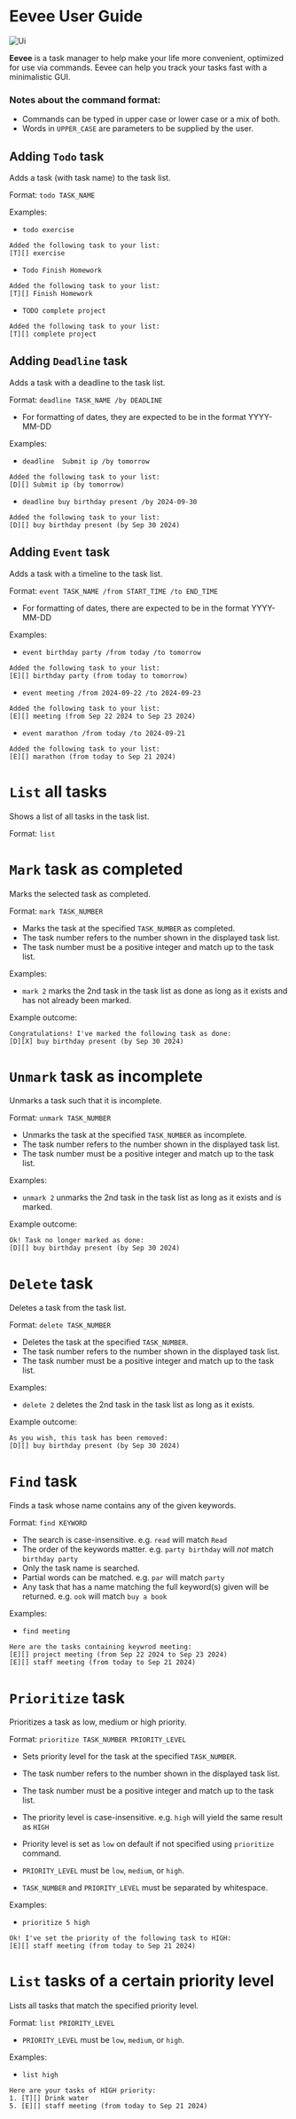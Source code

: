# Eevee User Guide

![Ui](/Ui.png)

**Eevee** is a task manager to help make your life more convenient, optimized for use via commands. Eevee can help you track your tasks fast with a minimalistic GUI. 

### Notes about the command format:

- Commands can be typed in upper case or lower case or a mix of both.
- Words in `UPPER_CASE` are parameters to be supplied by the user. 



## Adding `Todo` task

Adds a task (with task name) to the task list.

Format: `todo TASK_NAME`

Examples:

- `todo exercise`

````
Added the following task to your list:
[T][] exercise
````

- `Todo Finish Homework`

````
Added the following task to your list:
[T][] Finish Homework
````

- `TODO complete project`

````
Added the following task to your list:
[T][] complete project
````



## Adding `Deadline` task

Adds a task with a deadline to the task list.

Format: `deadline TASK_NAME /by DEADLINE`

- For formatting of dates, they are expected to be in the format YYYY-MM-DD

Examples:

- `deadline  Submit ip /by tomorrow`

````
Added the following task to your list:
[D][] Submit ip (by tomorrow)
````

- `deadline buy birthday present /by 2024-09-30`

````
Added the following task to your list:
[D][] buy birthday present (by Sep 30 2024)
````




## Adding `Event` task

Adds a task with a timeline to the task list. 

Format: `event TASK_NAME /from START_TIME /to END_TIME`

- For formatting of dates, there are expected to be in the format YYYY-MM-DD

Examples:

- `event birthday party /from today /to tomorrow`

````
Added the following task to your list:
[E][] birthday party (from today to tomorrow)
````

- `event meeting /from 2024-09-22 /to 2024-09-23`

````
Added the following task to your list:
[E][] meeting (from Sep 22 2024 to Sep 23 2024)
````

- `event marathon /from today /to 2024-09-21`

```` 
Added the following task to your list:
[E][] marathon (from today to Sep 21 2024)
````



# `List` all tasks

Shows a list of all tasks in the task list.

Format: `list`



# `Mark` task as completed

Marks the selected task as completed.

Format: `mark TASK_NUMBER`

- Marks the task at the specified `TASK_NUMBER` as completed. 
- The task number refers to the number shown in the displayed task list. 
- The task number must be a positive integer and match up to the task list. 

Examples:

- `mark 2` marks the 2nd task in the task list as done as long as it exists and has not already been marked. 

Example outcome:

````
Congratulations! I've marked the following task as done:
[D][X] buy birthday present (by Sep 30 2024)
````



# `Unmark` task as incomplete

Unmarks a task such that it is incomplete. 

Format: `unmark TASK_NUMBER`

- Unmarks the task at the specified `TASK_NUMBER` as incomplete. 
- The task number refers to the number shown in the displayed task list. 
- The task number must be a positive integer and match up to the task list. 

Examples:

- `unmark 2` unmarks the 2nd task in the task list as long as it exists and is marked. 

Example outcome:

````
Ok! Task no longer marked as done:
[D][] buy birthday present (by Sep 30 2024)
````



# `Delete` task

Deletes a task from the task list. 

Format: `delete TASK_NUMBER`

- Deletes the task at the specified `TASK_NUMBER`. 
- The task number refers to the number shown in the displayed task list. 
- The task number must be a positive integer and match up to the task list. 

Examples:

- `delete 2` deletes the 2nd task in the task list as long as it exists.

Example outcome:

````
As you wish, this task has been removed:
[D][] buy birthday present (by Sep 30 2024)
````



# `Find` task

Finds a task whose name contains any of the given keywords. 

Format: `find KEYWORD`

- The search is case-insensitive. e.g. `read` will match `Read`
- The order of the keywords matter. e.g. `party birthday` will *not* match `birthday party`
- Only the task name is searched. 
- Partial words can be matched. e.g. `par` will match `party`
- Any task that has a name matching the full keyword(s) given will be returned. e.g. `ook` will match `buy a book`

Examples:

- `find meeting`

````
Here are the tasks containing keywrod meeting:
[E][] project meeting (from Sep 22 2024 to Sep 23 2024)
[E][] staff meeting (from today to Sep 21 2024)
````



# `Prioritize` task

Prioritizes a task as low, medium or high priority. 

Format: `prioritize TASK_NUMBER PRIORITY_LEVEL`

- Sets priority level for the task at the specified `TASK_NUMBER`. 
- The task number refers to the number shown in the displayed task list. 
- The task number must be a positive integer and match up to the task list.
- The priority level is case-insensitive. e.g. `high` will yield the same result as `HIGH`

- Priority level is set as `low` on default if not specified using `prioritize` command.
- `PRIORITY_LEVEL` must be `low`, `medium`, or `high`.
- `TASK_NUMBER` and `PRIORITY_LEVEL` must be separated by whitespace.

Examples:

- `prioritize 5 high`

````
Ok! I've set the priority of the following task to HIGH:
[E][] staff meeting (from today to Sep 21 2024)
````



# `List` tasks of a certain priority level

Lists all tasks that match the specified priority level. 

Format: `list PRIORITY_LEVEL`

- `PRIORITY_LEVEL` must be `low`, `medium`, or `high`.

Examples:

- `list high`

````
Here are your tasks of HIGH priority:
1. [T][] Drink water
5. [E][] staff meeting (from today to Sep 21 2024)
````

